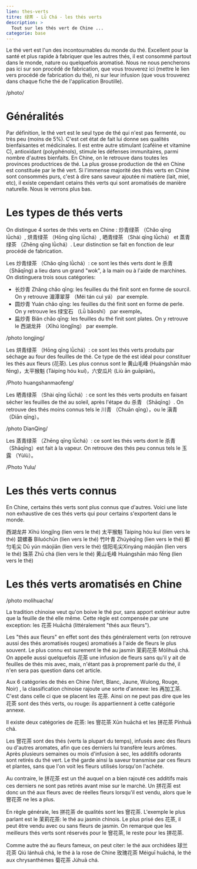```yaml
---
lien: thes-verts
titre: 绿茶 - Lǜ Chá - les thés verts 
description: >
  Tout sur les thés vert de Chine ...
categorie: base
---
```


Le thé vert est l'un des incontournables du monde du thé. Excellent pour la santé et plus rapide à fabriquer que les autres thés, il est consommé partout dans le monde, nature ou quelquefois aromatisé. 
Nous ne nous pencherons pas ici sur son procédé de fabrication, que vous trouverez ici (mettre le lien vers procédé de fabrication du thé), ni sur leur infusion (que vous trouverez dans chaque fiche thé de l'application Broutille). 


/photo/


# Généralités

Par définition, le thé vert est le seul type de thé qui n'est pas fermenté, ou très peu (moins de 5%). C'est cet état de fait lui donne ses qualités bienfaisantes et médicinales. Il est entre autre stimulant (caféine et vitamine C), antioxidant (polyphénols), stimule les défenses immunitaires, parmi nombre d'autres bienfaits. 
En Chine, on le retrouve dans toutes les provinces productrices de thé. La plus grosse production de thé en Chine est constituée par le thé vert. Si l'immense majorité des thés verts en Chine sont consommés purs, c'est à dire sans saveur ajoutée ni matière (lait, miel, etc), il existe cependant cetains thés verts qui sont aromatisés de manière naturelle. Nous le verrons plus bas. 

# Les types de thés verts

On distingue 4 sortes de thés verts en Chine : 炒青绿茶 （Chǎo qīng lǜchá）, 烘青绿茶 （Hōng qīng lǜchá）, 晒青绿茶 （Shài qīng lǜchá）
 et 蒸青绿茶 （Zhēng qīng lǜchá）. Leur distinction se fait en fonction de leur procédé de fabrication.

Les 炒青绿茶 （Chǎo qīng lǜchá）: ce sont les thés verts dont le 杀青 （Shāqīng) a lieu dans un grand "wok", à la main ou à l'aide de marchines. 
On distinguera trois sous catégories:
 - 长炒青 Zhǎng chǎo qīng: les feuilles du thé finit sont en forme de sourcil. On y retrouve 湄潭翠芽 （Méi tán cuì yá） par exemple.
 - 圆炒青 Yuán chǎo qīng: les feuilles du thé finit sont en forme de perle. On y retrouve les 绿宝石 （Lǜ bǎoshí） par exemple。
 - 扁炒青 Biǎn chǎo qīng: les feuilles du thé finit sont plates. On y retrouve le 西湖龙井 （Xīhú lóngjǐng） par exemple. 


/photo longjing/


Les 烘青绿茶 （Hōng qīng lǜchá）: ce sont les thés verts produits par séchage au four des feuilles de thé. Ce type de thé est idéal pour constituer les thés aux fleurs (花茶). 
Les plus connus sont le 黄山毛峰 (Huángshān máo fēng)，太平猴魁 (Tàipíng hóu kuí)，六安瓜片 (Liù ān guāpiàn)。

/Photo huangshanmaofeng/

Les 晒青绿茶 （Shài qīng lǜchá）: ce sont les thés verts produits en faisant sécher les feuilles de thé au soleil, après l'étape du 杀青 （Shāqīng）. 
On retrouve des thés moins connus tels le 川青 （Chuān qīng），ou le 滇青 （Diān qīng）。 

/photo DianQing/

Les 蒸青绿茶 （Zhēng qīng lǜchá）: ce sont les thés verts dont le 杀青 （Shāqīng）est fait à la vapeur. 
On retrouve des thés peu connus tels le 玉露 （Yùlù）。

/Photo Yulu/

# Les thés verts connus

En Chine, certains thés verts sont plus connus que d'autres. Voici une liste non exhaustive de ces thés verts qui pour certains s'exportent dans le monde. 

西湖龙井 Xīhú lóngjǐng (lien vers le thé)
太平猴魁 Tàipíng hóu kuí (lien vers le thé)
碧螺春 Bìluóchūn (lien vers le thé)
竹叶青 Zhúyèqīng (lien vers le thé)
都匀毛尖 Dū yún máojiān (lien vers le thé)
信阳毛尖Xìnyáng máojiān (lien vers le thé)
珠茶 Zhū chá (lien vers le thé)
黄山毛峰 Huángshān máo fēng (lien vers le thé)

# Les thés verts aromatisés en Chine

/photo molihuacha/

La tradition chinoise veut qu'on boive le thé pur, sans apport extérieur autre que la feuille de thé elle même. 
Cette règle est compensée par une exception: les 花茶 Huāchá (littéralement "thés aux fleurs").

Les "thés aux fleurs" en effet sont des thés généralement verts (on retrouve aussi des thés aromatisés rouges) aromatisés à l'aide de fleurs le plus souvent. Le plus connu est surement le thé au jasmin 茉莉花茶 Mòlìhuā chá. On appelle aussi quelquefois 花茶 une infusion de fleurs sans qu'il y ait de feuilles de thés mis avec, mais, n'étant pas à proprement parlé du thé, il n'en sera pas question dans cet article. 

Aux 6 catégories de thés en Chine (Vert, Blanc, Jaune, Wulong, Rouge, Noir) , la classification chinoise  rajoute une sorte d'annexe: les 再加工茶. C'est dans celle ci que se placent les 花茶. Ainsi on ne peut pas dire que les 花茶 sont des thés verts, ou rouge: ils appartiennent à cette catégorie annexe. 

Il existe deux catégories de 花茶: les 窨花茶 Xūn huāchá et les 拼花茶 Pīnhuā chá.

Les 窨花茶 sont des thés (verts la plupart du temps), infusés avec des fleurs ou d'autres aromates, afin que ces derniers lui transfère leurs arômes. Après plusieurs semaines ou mois d'infusion à sec, les additifs odorants sont retirés du thé vert. Le thé garde ainsi la saveur transmise par ces fleurs et plantes, sans que l'on voit les fleurs utilisés lorsqu'on l'achète. 

Au contraire, le 拼花茶 est un thé auquel on a bien rajouté ces additifs mais ces derniers ne sont pas retirés avant mise sur le marché. Un 拼花茶 est donc un thé aux fleurs avec de réelles fleurs lorsqu'il est vendu, alors que le 窨花茶 ne les a plus. 

En règle générale, les 拼花茶 de qualités sont les 窨花茶. 
L'exemple le plus parlant est le 茉莉花茶: le thé au jasmin chinois. Le plus prisé des 花茶, il peut être vendu avec ou sans fleurs de jasmin. On remarque que les meilleurs thés verts sont réservés pour le 窨花茶, le reste pour les 拼花茶. 

Comme autre thé au fleurs fameux, on peut citer: le thé aux orchidées 球兰花茶 Qiú lánhuā chá, le thé à la rose de Chine 玫瑰花茶 Méiguī huāchá, le thé aux chrysanthèmes 菊花茶 Júhuā chá.

